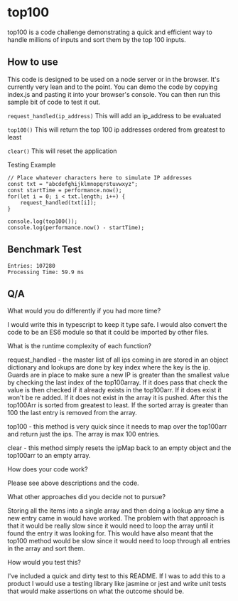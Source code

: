 # top100
top100 is a code challenge demonstrating a quick and efficient way to handle millions of inputs and sort them by the top 100 inputs.

## How to use
This code is designed to be used on a node server or in the browser. It's currently very lean and to the point. You can demo the code by copying index.js and pasting it into your browser's console. You can then run this sample bit of code to test it out.

`request_handled(ip_address)` This will add an ip_address to be evaluated

`top100()` This will return the top 100 ip addresses ordered from greatest to least

`clear()` This will reset the application


Testing Example
```
// Place whatever characters here to simulate IP addresses
const txt = "abcdefghijklmnopqrstuvwxyz";
const startTime = performance.now();
for(let i = 0; i < txt.length; i++) {
    request_handled(txt[i]);
}

console.log(top100());
console.log(performance.now() - startTime);
```

## Benchmark Test
```
Entries: 107280
Processing Time: 59.9 ms
```

## Q/A 

What would you do differently if you had more time?

I would write this in typescript to keep it type safe. I would also convert the code to be an ES6 module so that it could be imported by other files.


What is the runtime complexity of each function?

request_handled - the master list of all ips coming in are stored in an object dictionary and lookups are done by key index where the key is the ip. Guards are in place to make sure a new IP is greater than the smallest value by checking the last index of the top100array. If it does pass that check the value is then checked if it already exists in the top100arr. If it does exist it won't be re added. If it does not exist in the array it is pushed. After this the top100Arr is sorted from greatest to least. If the sorted array is greater than 100 the last entry is removed from the array.

top100 - this method is very quick since it needs to map over the top100arr and return just the ips. The array is max 100 entries.

clear - this method simply resets the ipMap back to an empty object and the top100arr to an empty array.


How does your code work?

Please see above descriptions and the code.


What other approaches did you decide not to pursue?

Storing all the items into a single array and then doing a lookup any time a new entry came in would have worked. The problem with that approach is that it would be really slow since it would need to loop the array until it found the entry it was looking for. This would have also meant that the top100 method would be slow since it would need to loop through all entries in the array and sort them.


How would you test this?

I've included a quick and dirty test to this README. If I was to add this to a product I would use a testing library like jasmine or jest and write unit tests that would make assertions on what the outcome should be.
